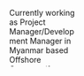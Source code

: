 <svg fill="none" viewBox="0 0 120 120" width="120" height="120" xmlns="http://www.w3.org/2000/svg">
  <foreignObject width="100%" height="100%">
    <div xmlns="http://www.w3.org/1999/xhtml">

   Currently working as Project Manager/Development Manager in Myanmar based Offshore Company(for Japanese Clients).<br/>
   Over ten-year experience in Japanese offshore development as Developer, Software Engineer, Bridge Software Engineer, Team Leader, Technical Leader and Project Manager.<br/>
   現在、ミャンマーを拠点とするオフショア会社（日本クライアント向け）でプロジェクトマネージャー/開発マネージャーとして働いています。<br/>
   日本のオフショア開発において、開発者、ソフトウェア エンジニア、ブリッジ ソフトウェア エンジニア、チーム リーダー、テクニカル リーダー、プロジェクト マネージャーとして 10 年以上の経験。

       Looking for new opportunities to start new Offshore Business in Myanmar. (Japanese/Singaporean Clients)
       Strong in Japanese Style Development Process.
       ミャンマーで新たなオフショアビジネスを開始する。 (日本/シンガポール向け)
       日本の開発プロセスが強い。
  
   <ul>
     <li><h3>Language</h3> English, Japanese (JLPT N3)</li>
     <li><h3>Development Skills</h3> Project Management, Quality Management, Waterfall, Agile</li>
     <li><h3>Design</h3> Basic Design, Detail Design, Unit Test Design and Integration Test Design</li>
     <li><h3>Programming Skills</h3> Java 8 onwards, Typed Script, VBA, Shell Scripting</li>
     <li><h3>Frameworks</h3> Spring Framework, ReactJS, NEXTJS, NestJS, Java Server Faces, JPA, Mybatis</li>
     <li><h3>Databases</h3>ORACLE, MySQL, PostgreSQL</li>
     <li><h3>Operating Systems</h3>Windows, Linux (RHEL/CentOS), Mac OS</li>
     <li><h3>No SQL</h3>Redis</li>
   </ul>
    </div>
  </foreignObject>
</svg>
